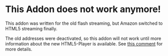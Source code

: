 # This Addon does not work anymore! #
This addon was written for the old flash streaming, but Amazon switched to HTML5 streaming finally.

The old addresses were deactivated, so this addon will not work until more information about the new HTML5-Player is available.
See [this comment](https://github.com/XLordKX/kodi/issues/33#issuecomment-146983739) for more details.

